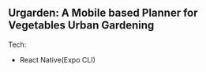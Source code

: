 ## Urgarden: A Mobile  based Planner for Vegetables Urban Gardening

Tech:

- React Native(Expo CLI)

